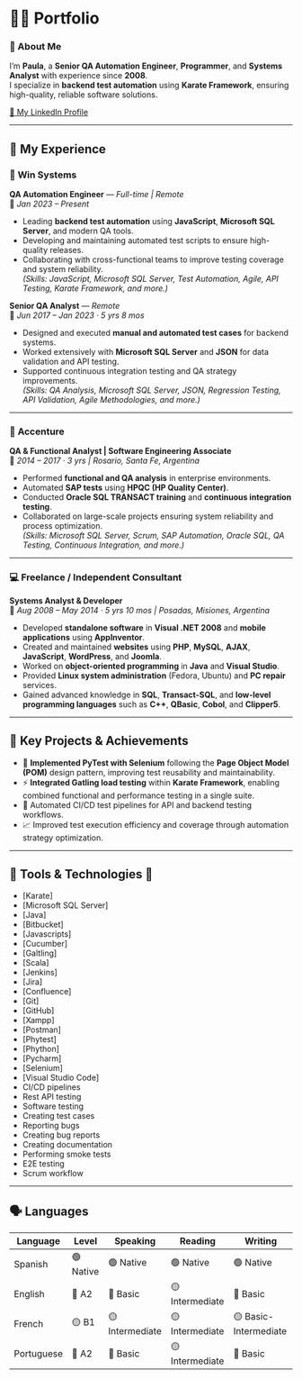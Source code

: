 # 👩‍💻 Portfolio

### 👋 About Me
I’m **Paula**, a **Senior QA Automation Engineer**, **Programmer**, and **Systems Analyst** with experience since **2008**.  
I specialize in **backend test automation** using **Karate Framework**, ensuring high-quality, reliable software solutions.

[🔗 My LinkedIn Profile](https://www.linkedin.com/in/paula-tapia-2b8555111/)

---

## 💼 My Experience

### 🧩 **Win Systems**
**QA Automation Engineer** — *Full-time | Remote*  
📅 *Jan 2023 – Present*

- Leading **backend test automation** using **JavaScript**, **Microsoft SQL Server**, and modern QA tools.
- Developing and maintaining automated test scripts to ensure high-quality releases.
- Collaborating with cross-functional teams to improve testing coverage and system reliability.  
  *(Skills: JavaScript, Microsoft SQL Server, Test Automation, Agile, API Testing, Karate Framework, and more.)*

**Senior QA Analyst** — *Remote*  
📅 *Jun 2017 – Jan 2023 · 5 yrs 8 mos*

- Designed and executed **manual and automated test cases** for backend systems.
- Worked extensively with **Microsoft SQL Server** and **JSON** for data validation and API testing.
- Supported continuous integration testing and QA strategy improvements.  
  *(Skills: QA Analysis, Microsoft SQL Server, JSON, Regression Testing, API Validation, Agile Methodologies, and more.)*

---

### 🧠 **Accenture**
**QA & Functional Analyst | Software Engineering Associate**  
📅 *2014 – 2017 · 3 yrs | Rosario, Santa Fe, Argentina*

- Performed **functional and QA analysis** in enterprise environments.
- Automated **SAP tests** using **HPQC (HP Quality Center)**.
- Conducted **Oracle SQL TRANSACT training** and **continuous integration testing**.
- Collaborated on large-scale projects ensuring system reliability and process optimization.  
  *(Skills: Microsoft SQL Server, Scrum, SAP Automation, Oracle SQL, QA Testing, Continuous Integration, and more.)*

---

### 💻 **Freelance / Independent Consultant**
**Systems Analyst & Developer**  
📅 *Aug 2008 – May 2014 · 5 yrs 10 mos | Posadas, Misiones, Argentina*

- Developed **standalone software** in **Visual .NET 2008** and **mobile applications** using **AppInventor**.
- Created and maintained **websites** using **PHP**, **MySQL**, **AJAX**, **JavaScript**, **WordPress**, and **Joomla**.
- Worked on **object-oriented programming** in **Java** and **Visual Studio**.
- Provided **Linux system administration** (Fedora, Ubuntu) and **PC repair** services.
- Gained advanced knowledge in **SQL**, **Transact-SQL**, and **low-level programming languages** such as **C++**, **QBasic**, **Cobol**, and **Clipper5**.

---

## 🚀 Key Projects & Achievements

- 🧪 **Implemented PyTest with Selenium** following the **Page Object Model (POM)** design pattern, improving test reusability and maintainability.
- ⚡ **Integrated Gatling load testing** within **Karate Framework**, enabling combined functional and performance testing in a single suite.
- 🔄 Automated CI/CD test pipelines for API and backend testing workflows.
- 📈 Improved test execution efficiency and coverage through automation strategy optimization.

---

## 🧰 Tools & Technologies :wrench:
* [Karate]
* [Microsoft SQL Server]
* [Java]
* [Bitbucket]
* [Javascripts]
* [Cucumber]
* [Galtling]
* [Scala]
* [Jenkins]
* [Jira]
* [Confluence]
* [Git]
* [GitHub]
* [Xampp]
* [Postman]
* [Phytest]
* [Phython]
* [Pycharm]
* [Selenium]
* [Visual Studio Code]
* CI/CD pipelines
* Rest API testing
* Software testing
* Creating test cases
* Reporting bugs
* Creating bug reports
* Creating documentation
* Performing smoke tests
* E2E testing
* Scrum workflow
---

## 🗣 Languages

| Language | Level | Speaking | Reading | Writing |
|----------|-------|----------|---------|---------|
| Spanish | 🟢 Native | 🟢 Native | 🟢 Native | 🟢 Native |
| English | 🔵 A2 | 🔵 Basic | 🟡 Intermediate | 🔵 Basic |
| French | 🟡 B1 | 🟡 Intermediate | 🟡 Intermediate | 🟡 Basic-Intermediate |
| Portuguese | 🔵 A2 | 🔵 Basic | 🟡 Intermediate | 🔵 Basic |


